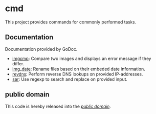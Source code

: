 cmd
===

This project provides commands for commonly performed tasks.

Documentation
-------------

Documentation provided by GoDoc.

- [imgcmp][]: Compare two images and displays an error message if they differ.
- [img_date][]: Rename files based on their embeded date information.
- [revdns][]: Perform reverse DNS lookups on provided IP-addresses.
- [sar][]: Use regexp to search and replace on provided input.

[imgcmp]: http://godoc.org/github.com/mewkiz/cmd/imgcmp
[img_date]: http://godoc.org/github.com/mewkiz/cmd/img_date
[revdns]: http://godoc.org/github.com/mewkiz/cmd/revdns
[sar]: http://godoc.org/github.com/mewkiz/cmd/sar

public domain
-------------

This code is hereby released into the *[public domain][]*.

[public domain]: https://creativecommons.org/publicdomain/zero/1.0/
